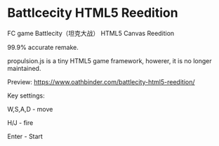 # Battlcecity HTML5 Reedition
FC game Battlecity（坦克大战） HTML5 Canvas Reedition

99.9% accurate remake.

propulsion.js is a tiny HTML5 game framework, howerer, it is no longer maintained.

Preview: https://www.oathbinder.com/battlecity-html5-reedition/

Key settings:

W,S,A,D - move

H/J - fire

Enter - Start
